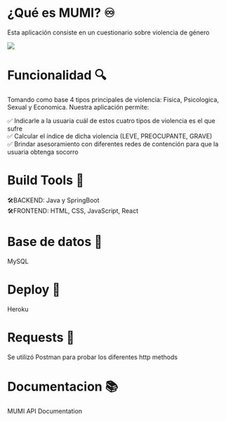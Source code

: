 # ¿Qué es MUMI? ♾

Esta aplicación consiste en un cuestionario sobre violencia de género

<div style="width: 100%">
<img src="https://github.com/iararoldan99/MUMI/blob/master/src/main/resources/img/Desktop%20-%2012.png?raw=true"/>
  </div>

# Funcionalidad 🔍

Tomando como base 4 tipos principales de violencia: Fisica, Psicologica, Sexual y Economica.
Nuestra aplicación permite: 

✅ Indicarle a la usuaria cuál de estos cuatro tipos de violencia es el que sufre <br>
✅ Calcular el índice de dicha violencia (LEVE, PREOCUPANTE, GRAVE) <br>
✅ Brindar asesoramiento con diferentes redes de contención para que la usuaria obtenga socorro <br>

# Build Tools 🔧
🛠BACKEND: Java y SpringBoot<br>
🛠FRONTEND: HTML, CSS, JavaScript, React<br>

# Base de datos 📂
MySQL

# Deploy 🚀
Heroku

# Requests  📡 
Se utilizó Postman para probar los diferentes http methods 

# Documentacion 📚

MUMI API Documentation


